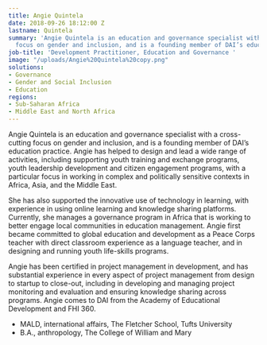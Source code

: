 ```yaml
---
title: Angie Quintela
date: 2018-09-26 18:12:00 Z
lastname: Quintela
summary: 'Angie Quintela is an education and governance specialist with a cross-cutting
  focus on gender and inclusion, and is a founding member of DAI’s education practice. '
job-title: 'Development Practitioner, Education and Governance '
image: "/uploads/Angie%20Quintela%20copy.png"
solutions:
- Governance
- Gender and Social Inclusion
- Education
regions:
- Sub-Saharan Africa
- Middle East and North Africa
---
```


Angie Quintela is an education and governance specialist with a cross-cutting focus on gender and inclusion, and is a founding member of DAI’s education practice. Angie has helped to design and lead a wide range of activities, including supporting youth training and exchange programs, youth leadership development and citizen engagement programs, with a particular focus in working in complex and politically sensitive contexts in Africa, Asia, and the Middle East. 

She has also supported the innovative use of technology in learning, with experience in using online learning and knowledge sharing platforms. Currently, she manages a governance program in Africa that is working to better engage local communities in education management. Angie first became committed to global education and development as a Peace Corps teacher with direct classroom experience as a language teacher, and in designing and running youth life-skills programs.

Angie has been certified in project management in development, and has substantial experience in every aspect of project management from design to startup to close-out, including in developing and managing project monitoring and evaluation and ensuring knowledge sharing across programs. Angie comes to DAI from the Academy of Educational Development and FHI 360. 

* MALD, international affairs, The Fletcher School, Tufts University
* B.A., anthropology, The College of William and Mary